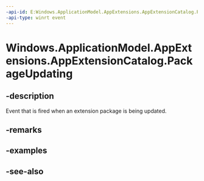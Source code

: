 ```yaml
---
-api-id: E:Windows.ApplicationModel.AppExtensions.AppExtensionCatalog.PackageUpdating
-api-type: winrt event
---
```


<!-- Event syntax
public event Windows.Foundation.TypedEventHandler PackageUpdating<Windows.ApplicationModel.AppExtensions.AppExtensionCatalog,  Windows.ApplicationModel.AppExtensions.AppExtensionPackageUpdatingEventArgs>
-->

# Windows.ApplicationModel.AppExtensions.AppExtensionCatalog.PackageUpdating

## -description
Event that is fired when an extension package is being updated.

## -remarks

## -examples

## -see-also

